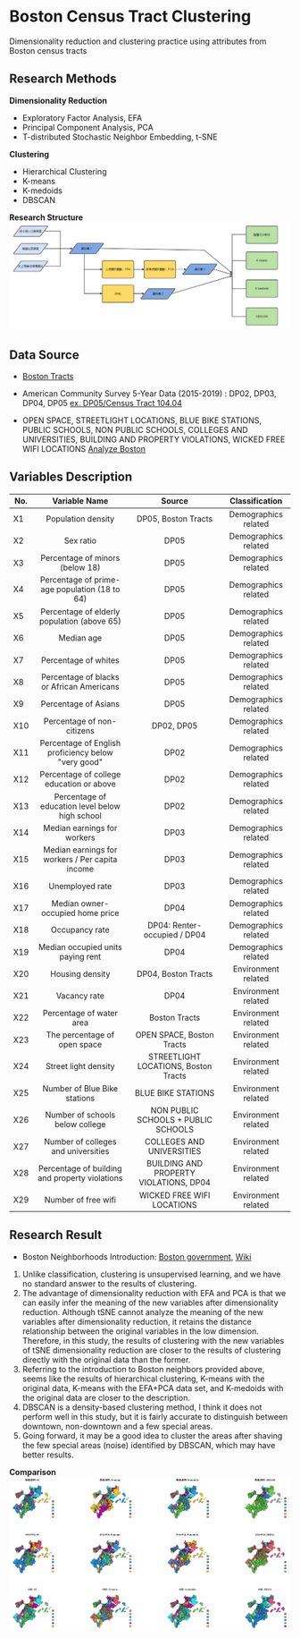 # Boston Census Tract Clustering
Dimensionality reduction and clustering practice using attributes from Boston census tracts


## Research Methods
**Dimensionality Reduction**
* Exploratory Factor Analysis, EFA
* Principal Component Analysis, PCA
* T-distributed Stochastic Neighbor Embedding, t-SNE

**Clustering**
* Hierarchical Clustering
* K-means
* K-medoids
* DBSCAN

**Research Structure**
![structure](https://github.com/SajavaChang/BostonCensusTractClustering/blob/main/structure.png)


## Data Source
* [Boston Tracts](https://data.boston.gov/dataset/census-2010-tracts)

* American Community Survey 5-Year Data (2015-2019) : DP02, DP03, DP04, DP05   [ex. DP05/Census Tract 104.04](https://data.census.gov/cedsci/table?g=1400000US25025010404&tid=ACSDP5Y2019.DP05)

* OPEN SPACE, STREETLIGHT LOCATIONS, BLUE BIKE STATIONS, PUBLIC SCHOOLS, NON PUBLIC SCHOOLS, COLLEGES AND UNIVERSITIES, BUILDING AND PROPERTY VIOLATIONS, WICKED FREE WIFI LOCATIONS [Analyze Boston](https://data.boston.gov/)


## Variables Description
| No.  | Variable Name | Source | Classification |
| ------------- |:-------------:|:-------------:|:-------------:|
| X1	| Population density | 	DP05, Boston Tracts	|	Demographics related |
| X2	| Sex ratio | DP05 |	Demographics related |
| X3	| Percentage of minors (below 18)| DP05 |	Demographics related |
| X4	| Percentage of prime-age population (18 to 64)| DP05	|	Demographics  related	|
| X5	| Percentage of elderly population (above 65)| 	DP05	|	Demographics  related	|
| X6	| Median age| 	DP05	|	Demographics  related	|
| X7	| Percentage of whites| 	DP05	|	Demographics  related	|
| X8	| Percentage of blacks or African Americans| 	DP05	|	Demographics  related	|
| X9	| Percentage of Asians| 	DP05	|	Demographics  related	|
| X10	| Percentage of non-citizens| 	DP02, DP05	|	Demographics  related	|
| X11	| Percentage of English proficiency below "very good"| 	DP02	|	Demographics  related	|
| X12	| Percentage of college education or above| 	DP02	|	Demographics  related	|
| X13	| Percentage of education level below high school| 	DP02	|	Demographics  related	|
| X14	| Median earnings for workers| 	DP03 |	Demographics  related	|
| X15	| Median earnings for workers / Per capita income| 	DP03	|	Demographics  related	|
| X16	| Unemployed rate| 	DP03	|	Demographics  related	|
| X17	| Median owner-occupied home price| 	DP04	|	Demographics  related	|
| X18	| Occupancy rate|	DP04: Renter-occupied / DP04	|	Demographics  related	|
| X19	| Median occupied units paying rent|	DP04	|	Demographics  related	|
| X20	| Housing density|	DP04, Boston Tracts	|	Environment related	|
| X21	| Vacancy rate|	DP04	|	Environment related	|
| X22	| Percentage of water area|	Boston Tracts	|	Environment related	|
| X23	| The percentage of open space | OPEN SPACE, Boston Tracts |	Environment related	|
| X24	| Street light density|	STREETLIGHT LOCATIONS, Boston Tracts	|	Environment related	|
| X25	| Number of Blue Bike stations|	BLUE BIKE STATIONS	|	Environment related	|
| X26	| Number of schools below college|	NON PUBLIC SCHOOLS + PUBLIC SCHOOLS	|	Environment related	|
| X27	| Number of colleges and universities|	COLLEGES AND UNIVERSITIES	|	Environment related	|
| X28	| Percentage of building and property violations|	BUILDING AND PROPERTY VIOLATIONS, DP04	|	Environment related	|
| X29	| Number of free wifi|	WICKED FREE WIFI LOCATIONS	|	Environment related	|


## Research Result
* Boston Neighborhoods Introduction: [Boston government](https://www.boston.gov/neighborhoods), [Wiki](https://en.wikipedia.org/wiki/Neighborhoods_in_Boston)
1. Unlike classification, clustering is unsupervised learning, and we have no standard answer to the results of clustering.
2. The advantage of dimensionality reduction with EFA and PCA is that we can easily infer the meaning of the new variables after dimensionality reduction. Although tSNE cannot analyze the meaning of the new variables after dimensionality reduction, it retains the distance relationship between the original variables in the low dimension. Therefore, in this study, the results of clustering with the new variables of tSNE dimensionality reduction are closer to the results of clustering directly with the original data than the former.
3. Referring to the introduction to Boston neighbors provided above, seems like the results of hierarchical clustering, K-means with the original data, K-means with the EFA+PCA data set, and K-medoids with the original data are closer to the description.
4. DBSCAN is a density-based clustering method, I think it does not perform well in this study, but it is fairly accurate to distinguish between downtown, non-downtown and a few special areas. 
5. Going forward, it may be a good idea to cluster the areas after shaving the few special areas (noise) identified by DBSCAN, which may have better results.

**Comparison**
![map](https://github.com/SajavaChang/BostonCensusTractClustering/blob/main/map.png)
